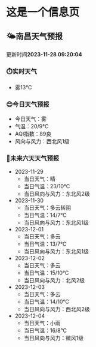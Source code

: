 # 这是一个信息页 
## 🌤️**南昌**天气预报
更新时间**2023-11-28 09:20:04**
### ⏱️实时天气
- 雾13℃
### 😊今日天气预报
- 今日天气：雾
- 气温：20/9℃
- AQI指数：89良
- 风向与风力：西北风1级
### 🤩未来六天天气预报
- 2023-11-29
  - 当日天气：晴
  - 当日气温：23/10℃
  - 当日风向与风力：东北风2级
- 2023-11-30
  - 当日天气：多云转阴
  - 当日气温：14/7℃
  - 当日风向与风力：东北风1级
- 2023-12-01
  - 当日天气：多云
  - 当日气温：13/7℃
  - 当日风向与风力：东北风1级
- 2023-12-02
  - 当日天气：多云
  - 当日气温：15/10℃
  - 当日风向与风力：北风2级
- 2023-12-03
  - 当日天气：多云
  - 当日气温：14/10℃
  - 当日风向与风力：西北风2级
- 2023-12-04
  - 当日天气：小雨
  - 当日气温：16/8℃
  - 当日风向与风力：微风1级


